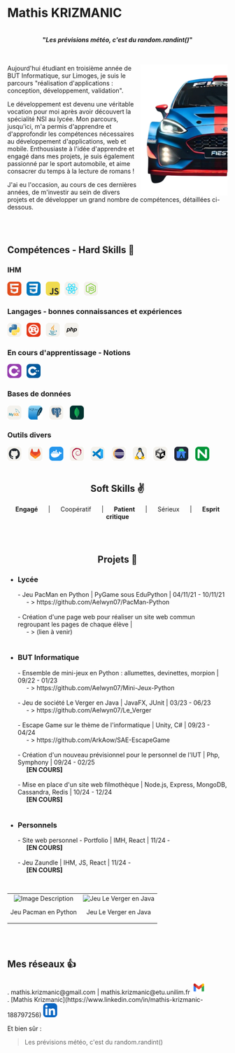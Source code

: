 # Mathis KRIZMANIC

<br>
<div align="center">
   <b>"<em>Les prévisions météo, c'est du random.randint()</em>"</b>
</div>

<br><br>
<picture><img align="right" src="https://github.com/Aelwyn07/Aelwyn07/blob/main/back2.png" width = 200px></picture>
Aujourd'hui étudiant en troisième année de BUT Informatique, sur Limoges, je suis le parcours "réalisation d'applications : conception, développement, validation".

Le développement est devenu une véritable vocation pour moi après avoir découvert la spécialité NSI au lycée. Mon parcours, jusqu'ici, m'a permis d'apprendre et d'approfondir les compétences nécessaires au développement d'applications, web et mobile. Enthousiaste à l'idée d'apprendre et engagé dans mes projets, je suis également passionné par le sport automobile, et aime consacrer du temps à la lecture de romans !

J'ai eu l'occasion, au cours de ces dernières années, de m'investir au sein de divers projets et de développer un grand nombre de compétences, détaillées ci-dessous.

<br><br>
<h2>Compétences - Hard Skills 💪</h2>

<h3>IHM</h3>
   <img src="https://github.com/tandpfun/skill-icons/blob/main/icons/HTML.svg" width="32">  &nbsp;   <img src="https://github.com/tandpfun/skill-icons/blob/main/icons/CSS.svg" width="32">  &nbsp;   <img src="https://github.com/tandpfun/skill-icons/blob/main/icons/JavaScript.svg" width="32"> &nbsp; <img src="https://github.com/tandpfun/skill-icons/blob/main/icons/React-Light.svg" width="32">  &nbsp;  <img src="https://github.com/tandpfun/skill-icons/blob/main/icons/NodeJS-Light.svg" width="32">    



### Langages - bonnes connaissances et expériences
   <img src="https://github.com/tandpfun/skill-icons/blob/main/icons/Python-Light.svg" width="32"> &nbsp; <img src="https://github.com/tandpfun/skill-icons/blob/main/icons/Rust.svg" width="32">  &nbsp;  <img src="https://github.com/tandpfun/skill-icons/blob/main/icons/Java-Light.svg" width="32"> &nbsp; <img src="https://github.com/tandpfun/skill-icons/blob/main/icons/PHP-Light.svg" width="32"> &nbsp;

     
   
### En cours d'apprentissage - Notions
  <img src="https://github.com/tandpfun/skill-icons/blob/main/icons/CS.svg" width="32">  &nbsp;  <img src="https://github.com/tandpfun/skill-icons/blob/main/icons/CPP.svg" width="32"> &nbsp; 
<br>



### Bases de données
   <img src="https://github.com/tandpfun/skill-icons/blob/main/icons/MySQL-Light.svg" width="32">  &nbsp;&nbsp;   <img src="https://github.com/tandpfun/skill-icons/blob/main/icons/SQLite.svg" width="32">  &nbsp;&nbsp;   <img src="https://github.com/tandpfun/skill-icons/blob/main/icons/PostgreSQL-Light.svg" width="32">  &nbsp;&nbsp;   <img src="https://github.com/tandpfun/skill-icons/blob/main/icons/MongoDB.svg" width="32">


### Outils divers
   <img src="https://github.com/tandpfun/skill-icons/blob/main/icons/Github-Light.svg" width="32"> &nbsp;&nbsp;  <img src="https://github.com/tandpfun/skill-icons/blob/main/icons/GitLab-Light.svg" width="32">  &nbsp;&nbsp; <img src="https://github.com/tandpfun/skill-icons/blob/main/icons/Docker.svg" width="32"> &nbsp;&nbsp; <img src="https://github.com/tandpfun/skill-icons/blob/main/icons/Debian-Light.svg" width="32">  &nbsp;&nbsp; <img src="https://github.com/tandpfun/skill-icons/blob/main/icons/VSCode-Light.svg" width="32"> &nbsp;&nbsp; <img src="https://github.com/tandpfun/skill-icons/blob/main/icons/Eclipse-Light.svg" width="32"> &nbsp;&nbsp;  <img src="https://github.com/tandpfun/skill-icons/blob/main/icons/Linux-Light.svg" width="32">  &nbsp;&nbsp;  <img src="https://github.com/tandpfun/skill-icons/blob/main/icons/Unity-Light.svg" width="32"> &nbsp;&nbsp; <img src="https://github.com/tandpfun/skill-icons/blob/main/icons/AndroidStudio-Dark.svg" width="32"> &nbsp;&nbsp; <img src="https://github.com/tandpfun/skill-icons/blob/main/icons/Nginx.svg" width="32"> &nbsp;&nbsp;  <br><br>

<div align="center">
<h2> Soft Skills ✌️ </h2>

  **Engagé** &nbsp;&nbsp;&nbsp;&nbsp; | &nbsp;&nbsp;&nbsp;&nbsp; Coopératif &nbsp;&nbsp;&nbsp;&nbsp; | &nbsp;&nbsp;&nbsp;&nbsp; **Patient** &nbsp;&nbsp;&nbsp;&nbsp; | &nbsp;&nbsp;&nbsp;&nbsp; Sérieux &nbsp;&nbsp;&nbsp;&nbsp; | &nbsp;&nbsp;&nbsp;&nbsp; **Esprit critique** 
</div>

<br>
<br>
<h2 align="center"> Projets 🚀 </h2>
<ul>
   <li>
      <h3>Lycée</h3>
            - Jeu PacMan en Python  | PyGame sous EduPython | 04/11/21 - 10/11/21<br>
                  &nbsp;&nbsp;&nbsp;&nbsp;  - > https://github.com/Aelwyn07/PacMan-Python
            <br><br>
            - Création d'une page web pour réaliser un site web commun regroupant les pages de chaque élève | <br>
                  &nbsp;&nbsp;&nbsp;&nbsp;  - > (lien à venir) </div>
   </li>
   <br>
   <li>
      <h3>BUT Informatique</h3>
            - Ensemble de mini-jeux en Python : allumettes, devinettes, morpion | 09/22 - 01/23<br>
                  &nbsp;&nbsp;&nbsp;&nbsp;  - > https://github.com/Aelwyn07/Mini-Jeux-Python
            <br><br>
            - Jeu de société Le Verger en Java  | JavaFX, JUnit | 03/23 - 06/23<br>
                  &nbsp;&nbsp;&nbsp;&nbsp;  - > https://github.com/Aelwyn07/Le_Verger
            <br><br>
            - Escape Game sur le thème de l'informatique  | Unity, C# | 09/23 - 04/24<br>
                  &nbsp;&nbsp;&nbsp;&nbsp;  - > https://github.com/ArkAow/SAE-EscapeGame
            <br><br>
            - Création d'un nouveau prévisionnel pour le personnel de l'IUT  | Php, Symphony | 09/24 - 02/25<br>
                  &nbsp;&nbsp;&nbsp;&nbsp;   <b>[EN COURS]</b>
            <br><br>
            - Mise en place d'un site web filmothèque  | Node.js, Express, MongoDB, Cassandra, Redis | 10/24 - 12/24<br>
                  &nbsp;&nbsp;&nbsp;&nbsp;   <b>[EN COURS]</b>
   </li>
   <br>
   <li>
      <h3>Personnels</h3>
            - Site web personnel - Portfolio | IMH, React | 11/24 - <br>
                  &nbsp;&nbsp;&nbsp;&nbsp;  <b>[EN COURS]</b>
            <br><br>
            - Jeu Zaundle | IHM, JS, React | 11/24 - <br>
                  &nbsp;&nbsp;&nbsp;&nbsp;  <b>[EN COURS]</b>
   </li>
</ul>
<br>

<table>
  <tr>
    <td align="center">
      <img src="https://github.com/Aelwyn07/Aelwyn07/assets/108084287/8f8e903e-cf44-4713-b026-f8b32bc84196" alt="Image Description" alt="Jeu Pacman en Python" width="380">
      <br>
      <p>Jeu Pacman en Python</p>
    </td>
    <td align="center">
      <img src="https://github.com/Aelwyn07/Aelwyn07/assets/108084287/001e9242-ed4f-4739-94c8-61612c99c62d" alt="Jeu Le Verger en Java" width="380">
      <br>
      <p>Jeu Le Verger en Java</p>
    </td>
  </tr>
</table>
<br>

 
<br> 
<h2> Mes réseaux 👍</h2>
  . mathis.krizmanic@gmail.com  |  mathis.krizmanic@etu.unilim.fr      <img src="https://github.com/Aelwyn07/Aelwyn07/blob/main/utre.png" width="32"> 
  <br>
  . [Mathis Krizmanic](https://www.linkedin.com/in/mathis-krizmanic-188797256)      <img src="https://github.com/tandpfun/skill-icons/blob/main/icons/LinkedIn.svg" width="32"> 





Et bien sûr : 
> Les prévisions météo, c'est du random.randint()


